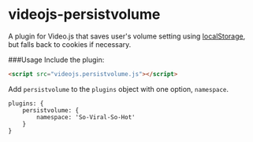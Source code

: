 videojs-persistvolume
========================

A plugin for Video.js that saves user's volume setting using [localStorage](https://developer.mozilla.org/en-US/docs/Web/Guide/API/DOM/Storage#localStorage), but falls back to cookies if necessary.

###Usage
Include the plugin:

```html
<script src="videojs.persistvolume.js"></script>
```

Add `persistvolume` to the `plugins` object with one option, `namespace`.

    plugins: {
	    persistvolume: {
		    namespace: 'So-Viral-So-Hot'
	    }
    }

